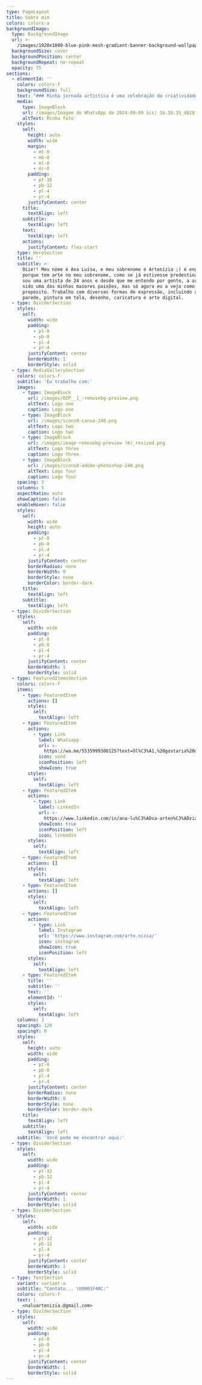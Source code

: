 ```yaml
---
type: PageLayout
title: Sobre mim
colors: colors-a
backgroundImage:
  type: BackgroundImage
  url: >-
    /images/1920x1080-blue-pink-mesh-gradient-banner-background-wallpaper-website-template-landing-page-web-frame-text_685444-38.jpg
  backgroundSize: cover
  backgroundPosition: center
  backgroundRepeat: no-repeat
  opacity: 75
sections:
  - elementId: ''
    colors: colors-f
    backgroundSize: full
    text: "### Minha jornada artística é uma celebração da criatividade e da transformação.\n\nCada projeto é uma oportunidade de explorar novas ideias e trazer algo único à vida das pessoas. Acredito que a arte pode transformar espaços e tocar corações, e é isso que busco em cada obra que crio e nas releituras que eu faço.\\*\n\nA arte deixa tudo melhor e mais aconchegante!\\*\n\nAtravés dos anos, desenvolvi um estilo pessoal que reflete minha dedicação e amor pela arte. Estou sempre em busca de novas formas de expressar minha visão e de me conectar com aqueles que compartilham dessa paixão. Espero que você se apaixone o tanto quanto eu me apaixono pela vida e a arte!###  Obrigada por ler até aqui\_e\_até\_mais\_:\\*</div>\n"
    media:
      type: ImageBlock
      url: /images/Imagem do WhatsApp de 2024-09-09 à(s) 16.16.35_db28f9be.jpg
      altText: Minha foto
    styles:
      self:
        height: auto
        width: wide
        margin:
          - mt-0
          - mb-0
          - ml-0
          - mr-0
        padding:
          - pt-16
          - pb-12
          - pl-4
          - pr-4
        justifyContent: center
      title:
        textAlign: left
      subtitle:
        textAlign: left
      text:
        textAlign: left
      actions:
        justifyContent: flex-start
    type: HeroSection
    title: ''
    subtitle: >-
      Oiie!! Meu nome é Ana Luísa, e meu sobrenome é Artenízia ;) é engraçado
      porque tem arte no meu sobrenome, como se já estivesse predestinado! Eu
      sou uma artista de 24 anos e desde que me entendo por gente, a arte tem
      sido uma das minhas maiores paixões, mas só agora eu a vejo como um
      propósito. Trabalho com diversas formas de expressão, incluindo arte em
      parede, pintura em tela, desenho, caricatura e arte digital.
  - type: DividerSection
    styles:
      self:
        width: wide
        padding:
          - pt-8
          - pb-8
          - pl-4
          - pr-4
        justifyContent: center
        borderWidth: 1
        borderStyle: solid
  - type: MediaGallerySection
    colors: colors-f
    subtitle: 'Eu trabalho com:'
    images:
      - type: ImageBlock
        url: /images/OIP__1_-removebg-preview.png
        altText: Logo one
        caption: Logo one
      - type: ImageBlock
        url: /images/icons8-canva-240.png
        altText: Logo two
        caption: Logo two
      - type: ImageBlock
        url: /images/image-removebg-preview (6)_resized.png
        altText: Logo three
        caption: Logo three
      - type: ImageBlock
        url: /images/icons8-adobe-photoshop-240.png
        altText: Logo four
        caption: Logo four
    spacing: 3
    columns: 5
    aspectRatio: auto
    showCaption: false
    enableHover: false
    styles:
      self:
        width: wide
        height: auto
        padding:
          - pt-8
          - pb-8
          - pl-4
          - pr-4
        justifyContent: center
        borderRadius: none
        borderWidth: 0
        borderStyle: none
        borderColor: border-dark
      title:
        textAlign: left
      subtitle:
        textAlign: left
  - type: DividerSection
    styles:
      self:
        width: wide
        padding:
          - pt-8
          - pb-8
          - pl-4
          - pr-4
        justifyContent: center
        borderWidth: 1
        borderStyle: solid
  - type: FeaturedItemsSection
    colors: colors-f
    items:
      - type: FeaturedItem
        actions: []
        styles:
          self:
            textAlign: left
      - type: FeaturedItem
        actions:
          - type: Link
            label: Whatsapp
            url: >-
              https://wa.me/5535999300125?text=Ol%C3%A1,%20gostaria%20de%20fazer%20um%20or%C3%A7amento%20ou%20saber%20mais%20sobre%20seus%20servi%C3%A7os!
            icon: send
            iconPosition: left
            showIcon: true
        styles:
          self:
            textAlign: left
      - type: FeaturedItem
        actions:
          - type: Link
            label: LinkedIn
            url: >-
              https://www.linkedin.com/in/ana-lu%C3%ADsa-arten%C3%ADzia-6283b2261/
            showIcon: true
            iconPosition: left
            icon: linkedin
        styles:
          self:
            textAlign: left
      - type: FeaturedItem
        actions: []
        styles:
          self:
            textAlign: left
      - type: FeaturedItem
        actions: []
        styles:
          self:
            textAlign: left
      - type: FeaturedItem
        actions:
          - type: Link
            label: Instagram
            url: 'https://www.instagram.com/arte.nizia/'
            icon: instagram
            showIcon: true
            iconPosition: left
        styles:
          self:
            textAlign: left
      - type: FeaturedItem
        title: ''
        subtitle: ''
        text: ''
        elementId: ''
        styles:
          self:
            textAlign: left
    columns: 3
    spacingX: 120
    spacingY: 0
    styles:
      self:
        height: auto
        width: wide
        padding:
          - pt-8
          - pb-8
          - pl-4
          - pr-4
        justifyContent: center
        borderRadius: none
        borderWidth: 0
        borderStyle: none
        borderColor: border-dark
      title:
        textAlign: left
      subtitle:
        textAlign: left
    subtitle: 'Você pode me encontrar aqui:'
  - type: DividerSection
    styles:
      self:
        width: wide
        padding:
          - pt-12
          - pb-12
          - pl-4
          - pr-4
        justifyContent: center
        borderWidth: 1
        borderStyle: solid
  - type: DividerSection
    styles:
      self:
        width: wide
        padding:
          - pt-12
          - pb-12
          - pl-4
          - pr-4
        justifyContent: center
        borderWidth: 1
        borderStyle: solid
  - type: TextSection
    variant: variant-a
    subtitle: "Contato... \U0001F4AC:"
    colors: colors-f
    text: |
      <naluartenizia.@gmail.com>
  - type: DividerSection
    styles:
      self:
        width: wide
        padding:
          - pt-8
          - pb-8
          - pl-4
          - pr-4
        justifyContent: center
        borderWidth: 1
        borderStyle: solid
---
```

